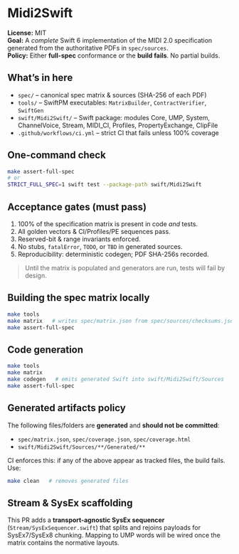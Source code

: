 # Midi2Swift

**License:** MIT  
**Goal:** A *complete* Swift 6 implementation of the MIDI 2.0 specification generated from the authoritative PDFs in `spec/sources`.  
**Policy:** Either **full-spec** conformance or the **build fails**. No partial builds.

## What’s in here
- `spec/` – canonical spec matrix & sources (SHA-256 of each PDF)
- `tools/` – SwiftPM executables: `MatrixBuilder`, `ContractVerifier`, `SwiftGen`
- `swift/Midi2Swift/` – Swift package: modules Core, UMP, System, ChannelVoice, Stream, MIDI_CI, Profiles, PropertyExchange, ClipFile
- `.github/workflows/ci.yml` – strict CI that fails unless 100% coverage

## One-command check
```bash
make assert-full-spec
# or
STRICT_FULL_SPEC=1 swift test --package-path swift/Midi2Swift
```

## Acceptance gates (must pass)
1. 100% of the specification matrix is present in code *and* tests.
2. All golden vectors & CI/Profiles/PE sequences pass.
3. Reserved-bit & range invariants enforced.
4. No stubs, `fatalError`, `TODO`, or `TBD` in generated sources.
5. Reproducibility: deterministic codegen; PDF SHA-256s recorded.

> Until the matrix is populated and generators are run, tests will fail by design.

## Building the spec matrix locally
```bash
make tools
make matrix   # writes spec/matrix.json from spec/sources/checksums.json
make assert-full-spec
```

## Code generation
```bash
make tools
make matrix
make codegen   # emits generated Swift into swift/Midi2Swift/Sources
make assert-full-spec
```

## Generated artifacts policy
The following files/folders are **generated** and **should not be committed**:
- `spec/matrix.json`, `spec/coverage.json`, `spec/coverage.html`
- `swift/Midi2Swift/Sources/**/Generated/**`

CI enforces this: if any of the above appear as tracked files, the build fails.
Use:
```bash
make clean   # removes generated files
```

## Stream & SysEx scaffolding
This PR adds a **transport-agnostic SysEx sequencer** (`Stream/SysExSequencer.swift`) that splits and rejoins payloads
for SysEx7/SysEx8 chunking. Mapping to UMP words will be wired once the matrix contains the normative layouts.
